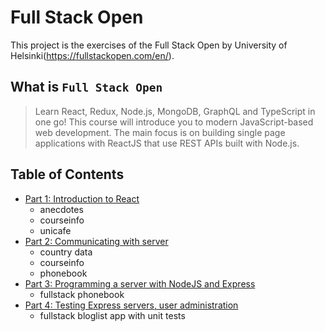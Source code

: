 # Full Stack Open

This project is the exercises of the Full Stack Open by University of Helsinki(https://fullstackopen.com/en/).

## What is `Full Stack Open`

> Learn React, Redux, Node.js, MongoDB, GraphQL and TypeScript in one go! This course will introduce you to modern JavaScript-based web development. The main focus is on building single page applications with ReactJS that use REST APIs built with Node.js.

## Table of Contents

- [Part 1: Introduction to React](./part1)
  - anecdotes
  - courseinfo
  - unicafe
- [Part 2: Communicating with server](./part2)
  - country data
  - courseinfo
  - phonebook
- [Part 3: Programming a server with NodeJS and Express](./part3)
  - fullstack phonebook
- [Part 4: Testing Express servers, user administration](./part4)
  - fullstack bloglist app with unit tests

